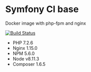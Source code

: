 # Symfony CI base

Docker image with php-fpm and nginx

[![Build Status](https://travis-ci.org/normisg/symfony-ci-base.svg?branch=master)](https://travis-ci.org/normisg/symfony-ci-base)

- PHP 7.2.6
- Nginx 1.15.0
- NPM 5.6.0
- Node v8.11.3
- Composer 1.6.5
